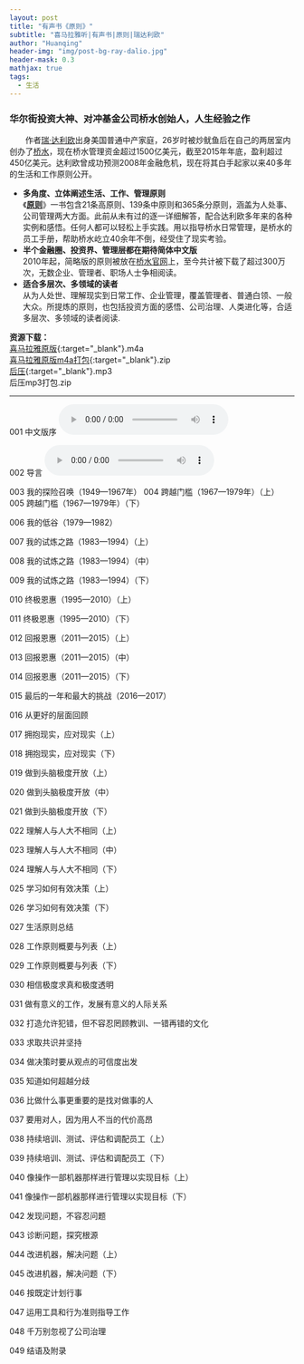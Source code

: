 ```yaml
---
layout: post
title: "有声书《原则》"
subtitle: "喜马拉雅听|有声书|原则|瑞达利欧"
author: "Huanqing"
header-img: "img/post-bg-ray-dalio.jpg"
header-mask: 0.3
mathjax: true
tags:
  - 生活
---
```


### 华尔街投资大神、对冲基金公司桥水创始人，人生经验之作  
　　作者[瑞·达利欧](https://en.wikipedia.org/wiki/Ray_Dalio)出身美国普通中产家庭，26岁时被炒鱿鱼后在自己的两居室内创办了[桥水](https://en.wikipedia.org/wiki/Bridgewater_Associates)，现在桥水管理资金超过1500亿美元，截至2015年年底，盈利超过450亿美元。达利欧曾成功预测2008年金融危机，现在将其白手起家以来40多年的生活和工作原则公开。

- **多角度、立体阐述生活、工作、管理原则**  
《**[原则](https://www.principles.com/)**》一书包含21条高原则、139条中原则和365条分原则，涵盖为人处事、公司管理两大方面。此前从未有过的逐一详细解答，配合达利欧多年来的各种实例和感悟。任何人都可以轻松上手实践。用以指导桥水日常管理，是桥水的员工手册，帮助桥水屹立40余年不倒，经受住了现实考验。
- **半个金融圈、投资界、管理层都在期待简体中文版**  
2010年起，简略版的原则被放在[桥水官网](https://www.bridgewater.com/)上，至今共计被下载了超过300万次，无数企业、管理者、职场人士争相阅读。
- **适合多层次、多领域的读者**  
从为人处世、理解现实到日常工作、企业管理，覆盖管理者、普通白领、一般大众。所提炼的原则，也包括投资方面的感悟、公司治理、人类进化等，合适多层次、多领域的读者阅读.   

**资源下载：**  
[喜马拉雅原版](https://eduinhk-my.sharepoint.com/:f:/g/personal/huanqing_eduinhk_onmicrosoft_com/EvSBUimSgqNGjQeO9rMe3rEB3SE9EUyodImlXOlzeL7U4A?e=fEvwem){:target="_blank"}.m4a  
[喜马拉雅原版m4a打包](https://eduinhk-my.sharepoint.com/personal/huanqing_eduinhk_onmicrosoft_com/Documents/share/ximalaya/principles/PRINCIPLESm4a.zip){:target="_blank"}.zip  
[后压](https://eduinhk-my.sharepoint.com/:f:/g/personal/huanqing_eduinhk_onmicrosoft_com/Eqz8fW0pNjxCj43Teg39cEcBU9kjhdO5ottD2PYMMK3Zww?e=Vu2f3s){:target="_blank"}.mp3  
后压mp3打包.zip  

------


001 中文版序
<audio src="https://mail.qq.com/cgi-bin/viewfile?sid=nYlqheT1R1ULCiZ4&upfilelistitem=8rrfZ79%2ByUVPPIQ6XOolSyAv0SOKbSwzagxnPPR1c0y17vRk88%2FC3LW1KTBCDJSo2b286IxdDfR%2FWWoHJUy%2BmItNuZYUtoYGn3w0GKgtZmP9Bf9Kbi4hzRxsfFLDMnSEYHMTa7RNavg%3D&mailattach=&filename=001.mp3" controls="controls">
Your browser does not support the audio tag.
</audio> 


002 导言
<audio src="https://mail.qq.com/cgi-bin/viewfile?sid=nYlqheT1R1ULCiZ4&upfilelistitem=FQIcn0LnK0yxwaLlX7afFo2VNBT8kxlzXuMaUmDZ6aN4oYP2Q1hKbPO%2BF%2B6a4KlTM6XRLwsBCPc6R2mpksR6DSs%2BmvXZdfyhtQ%2BdAOzMor%2F%2BQExGQKVoDSGs64LrkLgLtSTBE%2FFciHY%3D&mailattach=&filename=002.mp3" controls="controls">
Your browser does not support the audio tag.
</audio> 


003 我的探险召唤（1949—1967年）
004 跨越门槛（1967—1979年）（上）
005 跨越门槛（1967—1979年）（下）

006 我的低谷（1979—1982）

007 我的试炼之路（1983—1994）（上）

008 我的试炼之路（1983—1994）（中）

009 我的试炼之路（1983—1994）（下）

010 终极恩惠（1995—2010）（上）

011 终极恩惠（1995—2010）（下）

012 回报恩惠（2011—2015）（上）

013 回报恩惠（2011—2015）（中）

014 回报恩惠（2011—2015）（下）

015 最后的一年和最大的挑战（2016—2017）

016 从更好的层面回顾

017 拥抱现实，应对现实（上）

018 拥抱现实，应对现实（下）

019 做到头脑极度开放（上）

020 做到头脑极度开放（中）

021 做到头脑极度开放（下）

022 理解人与人大不相同（上）

023 理解人与人大不相同（中）

024 理解人与人大不相同（下）

025 学习如何有效决策（上）

026 学习如何有效决策（下）

027 生活原则总结

028 工作原则概要与列表（上）

029 工作原则概要与列表（下）

030 相信极度求真和极度透明

031 做有意义的工作，发展有意义的人际关系

032 打造允许犯错，但不容忍罔顾教训、一错再错的文化

033 求取共识并坚持

034 做决策时要从观点的可信度出发

035 知道如何超越分歧

036 比做什么事更重要的是找对做事的人

037 要用对人，因为用人不当的代价高昂

038 持续培训、测试、评估和调配员工（上）

039 持续培训、测试、评估和调配员工（下）

040 像操作一部机器那样进行管理以实现目标（上）

041 像操作一部机器那样进行管理以实现目标（下）

042 发现问题，不容忍问题

043 诊断问题，探究根源

044 改进机器，解决问题（上）

045 改进机器，解决问题（下）

046 按既定计划行事

047 运用工具和行为准则指导工作

048 千万别忽视了公司治理

049 结语及附录





